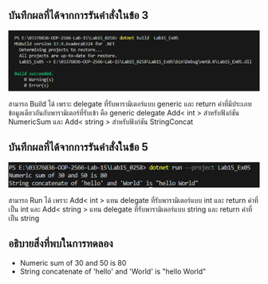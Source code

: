 ## บันทึกผลที่ได้จากการรันคำสั่งในข้อ 3

![pic](/Pictures/pic-12.png)

สามารถ Build ได้ เพราะ delegate ที่รับพารามิเตอร์แบบ generic และ return ค่าที่มีประเภทข้อมูลเดียวกันกับพารามิเตอร์ที่รับเข้า คือ  generic delegate Add< int > สำหรับฟังก์ชัน NumericSum และ Add< string > สำหรับฟังก์ชัน StringConcat 
 
## บันทึกผลที่ได้จากการรันคำสั่งในข้อ 5

![pic](/Pictures/pic-13.png)

สามารถ Run ได้ เพราะ Add< int > แทน delegate ที่รับพารามิเตอร์แบบ int และ return ค่าที่เป็น int และ Add< string > แทน delegate ที่รับพารามิเตอร์แบบ string และ return ค่าที่เป็น string

## อธิบายสิ่งที่พบในการทดลอง

- Numeric sum of 30 and 50 is 80
- String concatenate of 'hello' and 'World' is "hello World"